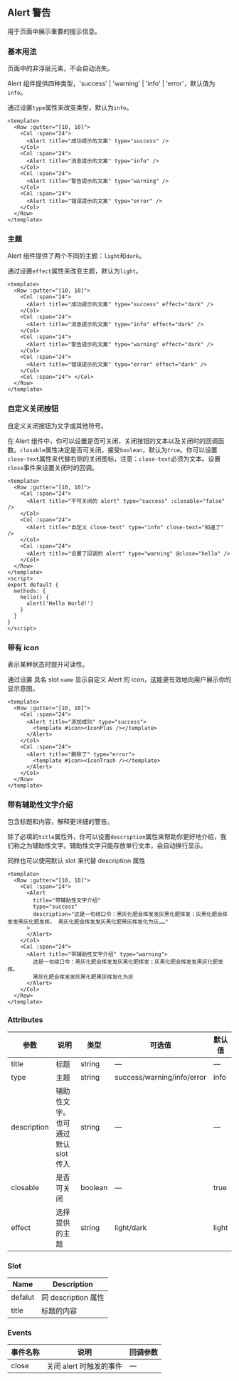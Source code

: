 ## Alert 警告

用于页面中展示重要的提示信息。

### 基本用法

页面中的非浮层元素，不会自动消失。

Alert 组件提供四种类型，'success' | 'warning' | 'info' | 'error'，默认值为`info`。

通过设置`type`属性来改变类型，默认为`info`。

```vue demo
<template>
  <Row :gutter="[10, 10]">
    <Col :span="24">
      <Alert title="成功提示的文案" type="success" />
    </Col>
    <Col :span="24">
      <Alert title="消息提示的文案" type="info" />
    </Col>
    <Col :span="24">
      <Alert title="警告提示的文案" type="warning" />
    </Col>
    <Col :span="24">
      <Alert title="错误提示的文案" type="error" />
    </Col>
  </Row>
</template>
```

### 主题

Alert 组件提供了两个不同的主题：`light`和`dark`。

通过设置`effect`属性来改变主题，默认为`light`。

```vue demo
<template>
  <Row :gutter="[10, 10]">
    <Col :span="24">
      <Alert title="成功提示的文案" type="success" effect="dark" />
    </Col>
    <Col :span="24">
      <Alert title="消息提示的文案" type="info" effect="dark" />
    </Col>
    <Col :span="24">
      <Alert title="警告提示的文案" type="warning" effect="dark" />
    </Col>
    <Col :span="24">
      <Alert title="错误提示的文案" type="error" effect="dark" />
    </Col>
    <Col :span="24"> </Col>
  </Row>
</template>
```

### 自定义关闭按钮

自定义关闭按钮为文字或其他符号。

在 Alert 组件中，你可以设置是否可关闭，关闭按钮的文本以及关闭时的回调函数。`closable`属性决定是否可关闭，接受`boolean`，默认为`true`。你可以设置`close-text`属性来代替右侧的关闭图标，注意：`close-text`必须为文本。设置`close`事件来设置关闭时的回调。

```vue demo
<template>
  <Row :gutter="[10, 10]">
    <Col :span="24">
      <Alert title="不可关闭的 alert" type="success" :closable="false" />
    </Col>
    <Col :span="24">
      <Alert title="自定义 close-text" type="info" close-text="知道了" />
    </Col>
    <Col :span="24">
      <Alert title="设置了回调的 alert" type="warning" @close="hello" />
    </Col>
  </Row>
</template>
<script>
export default {
  methods: {
    hello() {
      alert('Hello World!')
    }
  }
}
</script>
```

### 带有 icon

表示某种状态时提升可读性。

通过设置 具名 slot `name` 显示自定义 Alert 的 icon，这能更有效地向用户展示你的显示意图。

```vue demo
<template>
  <Row :gutter="[10, 10]">
    <Col :span="24">
      <Alert title="添加成功" type="success">
        <template #icon><IconPlus /></template>
      </Alert>
    </Col>
    <Col :span="24">
      <Alert title="删除了" type="error">
        <template #icon><IconTrash /></template>
      </Alert>
    </Col>
  </Row>
</template>
```

### 带有辅助性文字介绍

包含标题和内容，解释更详细的警告。

除了必填的`title`属性外，你可以设置`description`属性来帮助你更好地介绍，我们称之为辅助性文字。辅助性文字只能存放单行文本，会自动换行显示。

同样也可以使用默认 slot 来代替 description 属性

```vue demo
<template>
  <Row :gutter="[10, 10]">
    <Col :span="24">
      <Alert
        title="带辅助性文字介绍"
        type="success"
        description="这是一句绕口令：黑灰化肥会挥发发灰黑化肥挥发；灰黑化肥会挥发发黑灰化肥发挥。 黑灰化肥会挥发发灰黑化肥黑灰挥发化为灰……"
      >
      </Alert>
    </Col>
    <Col :span="24">
      <Alert title="带辅助性文字介绍" type="warning">
        这是一句绕口令：黑灰化肥会挥发发灰黑化肥挥发；灰黑化肥会挥发发黑灰化肥发挥。
        黑灰化肥会挥发发灰黑化肥黑灰挥发化为灰
      </Alert>
    </Col>
  </Row>
</template>
```

### Attributes

| 参数        | 说明                               | 类型    | 可选值                     | 默认值 |
| ----------- | ---------------------------------- | ------- | -------------------------- | ------ |
| title       | 标题                               | string  | —                          | —      |
| type        | 主题                               | string  | success/warning/info/error | info   |
| description | 辅助性文字。也可通过默认 slot 传入 | string  | —                          | —      |
| closable    | 是否可关闭                         | boolean | —                          | true   |
| effect      | 选择提供的主题                     | string  | light/dark                 | light  |

### Slot

| Name    | Description         |
| ------- | ------------------- |
| defalut | 同 description 属性 |
| title   | 标题的内容          |

### Events

| 事件名称 | 说明                    | 回调参数 |
| -------- | ----------------------- | -------- |
| close    | 关闭 alert 时触发的事件 | —        |
